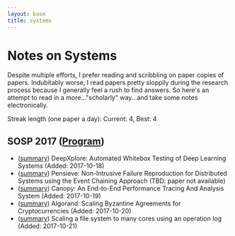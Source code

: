 ```yaml
---
layout: base
title: systems
---
```


# Notes on Systems

Despite multiple efforts, I prefer reading and scribbling on paper copies of papers. Indubitably worse, I read papers pretty sloppily during the research process because I generally feel a rush to find answers. So here's an attempt to read in a more..."scholarly" way...and take some notes electronically.

Streak length (one paper a day): Current: 4, Best: 4

## SOSP 2017 ([Program](https://www.sigops.org/sosp/sosp17/program.html))
- ([summary](2017-sosp/deepxplore.html)) DeepXplore: Automated Whitebox Testing
of Deep Learning Systems (Added: 2017-10-18)
- ([summary](2017-sosp/pensieve.html)) Pensieve: Non-Intrusive Failure Reproduction for Distributed Systems using the Event Chaining Approach (TBD: paper not available)
- ([summary](2017-sosp/canopy.html)) Canopy: An End-to-End Performance Tracing And Analysis System (Added: 2017-10-19)
- ([summary](2017-sosp/algorand.html)) Algorand: Scaling Byzantine Agreements for Cryptocurrencies (Added: 2017-10-20)
- ([summary](2017-sosp/scalefs.html)) Scaling a file system to many cores using an operation log (Added: 2017-10-21)
